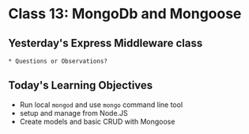 # Class 13: MongoDb and Mongoose

## Yesterday's Express Middleware class
	* Questions or Observations?
	
## Today's Learning Objectives

* Run local `mongod` and use `mongo` command line tool
* setup and manage from Node.JS
* Create models and basic CRUD with Mongoose

